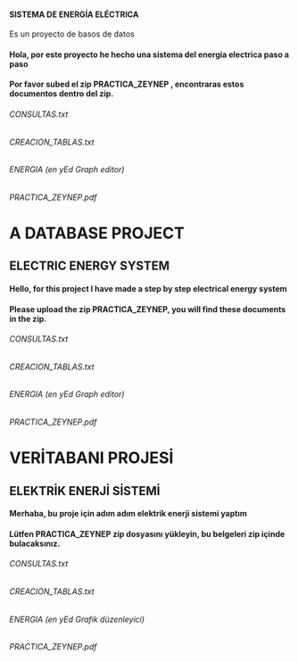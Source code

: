 #### SISTEMA DE ENERGÍA ELÉCTRICA
Es un proyecto de basos de datos
#### Hola, por este proyecto he hecho una sistema del energia electrica paso a paso
#### Por favor subed el zip PRACTICA_ZEYNEP , encontraras estos documentos dentro del zip.
###### CONSULTAS.txt
###### CREACION_TABLAS.txt
###### ENERGIA (en yEd Graph editor)
###### PRACTICA_ZEYNEP.pdf

# A DATABASE PROJECT
## ELECTRIC ENERGY SYSTEM
#### Hello, for this project I have made a step by step electrical energy system
#### Please upload the zip PRACTICA_ZEYNEP, you will find these documents in the zip.
###### CONSULTAS.txt
###### CREACION_TABLAS.txt
###### ENERGIA (en yEd Graph editor)
###### PRACTICA_ZEYNEP.pdf

# VERİTABANI PROJESİ
## ELEKTRİK ENERJİ SİSTEMİ
#### Merhaba, bu proje için adım adım elektrik enerji sistemi yaptım
#### Lütfen PRACTICA_ZEYNEP zip dosyasını yükleyin, bu belgeleri zip içinde bulacaksınız.
###### CONSULTAS.txt
###### CREACION_TABLAS.txt
###### ENERGIA (en yEd Grafik düzenleyici)
###### PRACTICA_ZEYNEP.pdf
